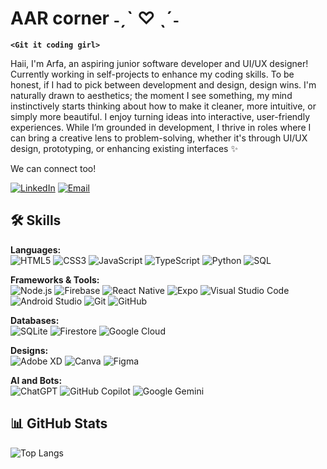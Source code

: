 # AAR corner ˗ˏˋ ♡ ˎˊ˗

**`<Git it coding girl>`**

Haii, I'm Arfa, an aspiring junior software developer and UI/UX designer! Currently working in self-projects to enhance my coding skills. To be honest, if I had to pick between development and design, design wins. I'm naturally drawn to aesthetics; the moment I see something, my mind instinctively starts thinking about how to make it cleaner, more intuitive, or simply more beautiful. I enjoy turning ideas into interactive, user-friendly experiences. While I’m grounded in development, I thrive in roles where I can bring a creative lens to problem-solving, whether it's through UI/UX design, prototyping, or enhancing existing interfaces ✨



We can connect too!

[<img alt="LinkedIn" src="https://img.shields.io/badge/LinkedIn-%230E76A8.svg?&style=for-the-badge&logo=LinkedIn&logoColor=white" />](https://www.linkedin.com/in/arfa-abdur-rahim/) [![Email](https://img.shields.io/badge/Email-D14836?style=for-the-badge&logo=gmail&logoColor=white)](mailto:arfaar283@gmail.com) 

## 🛠️ Skills  

**Languages:**  
![HTML5](https://img.shields.io/badge/html5-%23E34F26.svg?style=for-the-badge&logo=html5&logoColor=white)
![CSS3](https://img.shields.io/badge/css3-%231572B6.svg?style=for-the-badge&logo=css3&logoColor=white)
![JavaScript](https://img.shields.io/badge/javascript-%23323330.svg?style=for-the-badge&logo=javascript&logoColor=%23F7DF1E)
![TypeScript](https://img.shields.io/badge/TypeScript-007ACC?style=for-the-badge&logo=typescript&logoColor=white) 
![Python](https://img.shields.io/badge/python-3670A0?style=for-the-badge&logo=python&logoColor=ffdd54)
![SQL](https://img.shields.io/badge/SQL-4479A1?style=for-the-badge&logo=mysql&logoColor=white)  


**Frameworks & Tools:**  
![Node.js](https://img.shields.io/badge/Node.js-339933?style=for-the-badge&logo=nodedotjs&logoColor=white) 
![Firebase](https://img.shields.io/badge/Firebase-FFCA28?style=for-the-badge&logo=firebase&logoColor=black) 
![React Native](https://img.shields.io/badge/React_Native-20232A?style=for-the-badge&logo=react&logoColor=61DAFB) 
![Expo](https://img.shields.io/badge/Expo-000020?style=for-the-badge&logo=expo&logoColor=white) 
![Visual Studio Code](https://img.shields.io/badge/Visual%20Studio%20Code-0078d7.svg?style=for-the-badge&logo=visual-studio-code&logoColor=white)
![Android Studio](https://img.shields.io/badge/Android%20Studio-3DDC84?style=for-the-badge&logo=androidstudio&logoColor=white) 
![Git](https://img.shields.io/badge/Git-F05032?style=for-the-badge&logo=git&logoColor=white) 
![GitHub](https://img.shields.io/badge/GitHub-181717?style=for-the-badge&logo=github&logoColor=white)  

**Databases:**   
![SQLite](https://img.shields.io/badge/SQLite-07405E?style=for-the-badge&logo=sqlite&logoColor=white) 
![Firestore](https://img.shields.io/badge/Firestore-FFCA28?style=for-the-badge&logo=firebase&logoColor=black)  ![Google Cloud](https://img.shields.io/badge/Google_Cloud-4285F4?style=for-the-badge&logo=googlecloud&logoColor=white) 

**Designs:**  
![Adobe XD](https://img.shields.io/badge/Adobe%20XD-470137?style=for-the-badge&logo=Adobe%20XD&logoColor=#FF61F6)
![Canva](https://img.shields.io/badge/Canva-%2300C4CC.svg?style=for-the-badge&logo=Canva&logoColor=white)
![Figma](https://img.shields.io/badge/figma-%23F24E1E.svg?style=for-the-badge&logo=figma&logoColor=white)

**AI and Bots:**  
![ChatGPT](https://img.shields.io/badge/chatGPT-74aa9c?style=for-the-badge&logo=openai&logoColor=white)
![GitHub Copilot](https://img.shields.io/badge/github_copilot-8957E5?style=for-the-badge&logo=github-copilot&logoColor=white)
![Google Gemini](https://img.shields.io/badge/google%20gemini-8E75B2?style=for-the-badge&logo=google%20gemini&logoColor=white)

## 📊 GitHub Stats  
![Top Langs](https://github-readme-stats.vercel.app/api/top-langs/?username=aishaar&layout=compact&theme=radical) 


  

